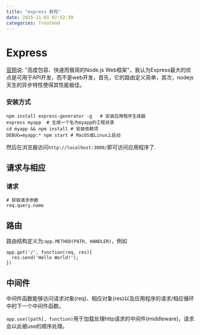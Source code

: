 ```yaml
---
title: "express 教程"
date: 2015-11-01 07:52:39
categories: frontend
---
```

#  Express

[官网](http://expressjs.com/zh-cn/)说: "高度包容、快速而极简的Node.js Web框架"，我认为Express最大的优点是可用于API开发，而不是web开发，首先，它的路由定义简单，其次，nodejs天生的异步特性使得其性能极佳。

### 安装方式

```
npm install express-generator -g   # 安装应用程序生成器
express myapp  # 生成一个名为myapp的工程目录
cd myapp && npm install # 安装依赖项
DEBUG=myapp:* npm start # MacOS或Linux上启动
```

然后在浏览器访问`http://localhost:3000/`即可访问应用程序了.

## 请求与相应

### 请求

``` 
# 获取请求参数
req.query.name
```

## 路由

路由结构定义为:`app.METHOD(PATH, HANDLER)`，例如

```app
app.get('/', function(req, res){
  res.send('Hello World!');
})
```

## 中间件

中间件函数能够访问请求对象(req)、相应对象(res)以及应用程序的请求/相应循环中的下一个中间件函数。

`app.use([path], function)`用于加载处理http请求的中间件(middleware)，请求会以此被use的顺序处理。